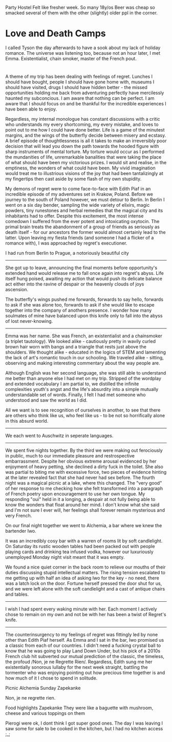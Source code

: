 Party Hostel
Felt like fresher week. So many 18y/os
Beer was cheap so smacked several of them with the other (slightly) older ppl in the corner.

# Love and Death Camps

I called Tyson the day afterwards to have a sook about my lack of holiday romance. The universe was listening too, because not an hour later, I met Emma.
Existentialist, chain smoker, master of the French pout.

#

A theme of my trip has been dealing with feelings of regret. Lunches I should have bought, people I should have gone home with, museums I should have visited, drugs I should have hidden better - the missed opportunities holding me back from adventuring perfectly have mercilessly haunted my subconcious.
I am aware that nothing can be perfect.
I am aware that I should focus on and be thankful for the incredible experiences I have been able to enjoy.

Regardless, my internal monologue has constant discussions with a critic who understands my every shortcoming, my every mistake, and loves to point out to me how I could have done better.
Life is a game of the minutest margins, and the wings of the butterfly decide between misery and ecstasy.
A brief episode of thoughtlessness is all it takes to make an irreversibly poor decision that will lead you down the path towards the hooded figure with sharp instruments of mental torture.
My torture would occur as I performed the mundanities of life, unremarkable banalities that were taking the place of what should have been my victorious prizes.
I would sit and realise, in the emptiness, the wonders of what could have been.
My vivid imagination would treat me to illustrious visions of the joy that had been tantalizingly at my fingertips then cast aside by some flash of my own stupidity.

My demons of regret were to come face-to-face with Edith Piaf in an incredible episode of my adventures set in Krakow, Poland.
Before we journey to the south of Poland however, we must detour to Berlin.
In Berlin I went on a six day bender, sampling the wide variety of elixirs, magic powders, tiny runestones and herbal remedies that the magical city and its inhabitants had to offer.
Despite this excitement, the most intense comedown I suffered from the ever potent and intoxicating oxytocin.
The primal brain treats the abandonment of a group of friends as seriously as death itself - for our ancestors the former would almost certainly lead to the latter. Upon leaving my fiesta friends (and someone I had a flicker of a romance with), I was approached by regret's executioner.

I had run from Berlin to Prague, a notoriously beautiful city

---

She got up to leave, announcing the final moments before opportunity's extended hand would release me to fall once again into regret's abyss.
Life itself hung poised, awaiting my action that would push its delicate balance act either into the ravine of despair or the heavenly clouds of joys ascension.

The butterfly's wings pushed me forwards, forwards to say hello, forwards to ask if she was alone too, forwards to ask if she would like to escape together into the company of anothers presence.
I wonder how many soulmates of mine have balanced upon this knife only to fall into the abyss of lost never-knowing.

---

Emma was her name. She was French, an existentialist and a chainsmoker (a triplet tautology). We looked alike - cautiously pretty in wavily curled brown hair worn with bangs and a triangle that rests just above the shoulders. We thought alike - educated in the logics of STEM and lamenting the lack of art's romantic touch in our schooling. We traveled alike - sitting, observing and making interesting commentary about the way people are.

Although English was her second language, she was still able to understand me better than anyone else I had met on my trip.
Stripped of the wordplay and extended vocabulary I am partial to, we distilled the infinite complexities youth's angst and the life's absurdity into a simple mutually understandable set of words. Finally, I felt I had met someone who understood and saw the world as I did.

All we want is to see recognition of ourselves in another, to see that there are others who think like us, who feel like us - to be not so horrifically alone in this absurd world.

---

We each went to Auschwitz in seperate languages.

---

We spent five nights together. By the third we were making out ferociously in public, much to our immediate pleasure and restrospective embarrassment.
Despite her obvious extreme arousal evidenced by her enjoyment of heavy petting, she declined a dirty fuck in the toilet.
She also was partial to biting me with excessive force, two pieces of evidence hinting at the later revealed fact that she had never had sex before.
The fourth night was a magical picnic at a lake, where this changed.
The "very good" of her response to me checking how she felt transformed into a paragraph of French poetry upon encouragement to use her own tongue.
My responding "oui" held in it a longing, a despair at not fully being able to know the wonders that float around her mind. I don't know what she said and I'm not sure I ever will, her feelings shall forever remain mysterious and very French.

On our final night together we went to Alchemia, a bar where we knew the bartender Iwo.

It was an incredibly cosy bar with a warren of rooms lit by soft candlelight.
On Saturday its rustic wooden tables had been packed out with people playing cards and drinking tea infused vodka, however our luxuriously unemployed Monday night visit meant that it was empty.

We found a nice quiet corner in the back room to relieve our mouths of their duties discussing stupid intellectual matters. The rising tension escalated to me getting up with half an idea of asking Iwo for the key - no need, there was a latch lock on the door.
Fortune herself pressed the door shut for us, and we were left alone with the soft candlelight and a cast of antique chairs and tables.

---

I wish I had spent every waking minute with her.
Each moment I actively chose to remain on my own and not be with her has been a twist of Regret's knife.

---

The counterinsurgency to my feelings of regret was fittingly led by none other than Edith Piaf herself.
As Emma and I sat in the bar, Iwo promised us a classic from each of our countries. I didn't need a fucking crystal ball to know that he was going to play Land Down Under, but his pick of a 2010s French club hit subverted our mutual prediction of the classic, the timeless, the profoud /Non, je ne Regrette Rien/. Regardless, Edith sung me her existentially sonorous lullaby for the next week straight, battling the tormenter who was enjoying pointing out how precious time together is and how much of it I chose to spend in solitude.

Picnic
Alchemia Sunday
Zapekanke

Non, je ne regrette rien.

Food highlights
Zapekanke
They were like a baguette with mushroom, cheese and various toppings on them

Pierogi were ok, I dont think I got super good ones. The day I was leaving I saw some for sale to be cooked in the kitchen, but I had no kitchen access ;\_;
